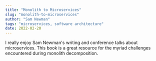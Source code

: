 ```yaml
---
title: "Monolith to Microservices"
slug: "monolith-to-microservices"
author: "Sam Newman"
tags: "microservices, software architecture"
date: 2022-02-20
---
```


I really enjoy Sam Newman's writing and conference talks about microservices.
This book is a great resource for the myriad challenges encountered during
monolith decomposition.
